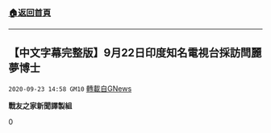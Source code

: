 ###  [:house:返回首頁](https://github.com/ourhimalayas/txt)
---

## 【中文字幕完整版】9月22日印度知名電視台採訪閆麗夢博士
`2020-09-23 14:58 GM10` [轉載自GNews](https://gnews.org/zh-hant/380518/)

**戰友之家新聞譯製組**





0
